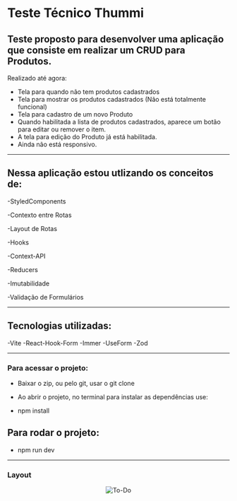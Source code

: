 # Teste Técnico Thummi

## Teste proposto para desenvolver uma aplicação que consiste em realizar um CRUD para Produtos.


Realizado até agora: 
- Tela para quando não tem produtos cadastrados
- Tela para mostrar os produtos cadastrados (Não está totalmente funcional) 
- Tela para cadastro de um novo Produto 
- Quando habilitada a lista de produtos cadastrados, aparece um botão para editar ou remover o item.
- A tela para edição do Produto já está habilitada. 
- Ainda não está responsivo. 



----------------------------------------------------------------

## Nessa aplicação estou utlizando os conceitos de: 

-StyledComponents

-Contexto entre Rotas

-Layout de Rotas

-Hooks

-Context-API

-Reducers

-Imutabilidade 

-Validação de Formulários


----------------------------------------------------------------

## Tecnologias utilizadas:
-Vite 
-React-Hook-Form
-Immer
-UseForm
-Zod


-----------------------------------------------------

### Para acessar o projeto: 

- Baixar o zip, ou pelo git, usar o git clone 

- Ao abrir o projeto, no terminal para instalar as dependências use:   
- npm install 

## Para rodar o projeto: 
- npm run dev 


-----------------------------------------------------

### Layout 

<div align="center">
<img align="center" alt="To-Do" src="https://i.imgur.com/ll2Hc39.png](https://i.imgur.com/tpbTjeu.png">
</div>
